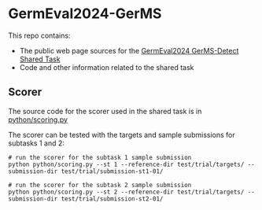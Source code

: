# GermEval2024-GerMS

This repo contains:

* The public web page sources for the [GermEval2024 GerMS-Detect Shared Task](https://ofai.github.io/GermEval2024-GerMS/)
* Code and other information related to the shared task


## Scorer

The source code for the scorer used in the shared task is in 
[python/scoring.py](python/scoring.py)

The scorer can be tested with the targets and sample submissions for subtasks 1 and 2:

```
# run the scorer for the subtask 1 sample submission
python python/scoring.py --st 1 --reference-dir test/trial/targets/ --submission-dir test/trial/submission-st1-01/

# run the scorer for the subtask 2 sample submission
python python/scoring.py --st 2 --reference-dir test/trial/targets/ --submission-dir test/trial/submission-st2-01/
```


